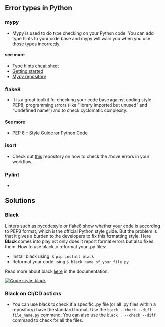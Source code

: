 ## Error types in Python

### mypy
- Mypy is used to do type checking on your Python code. You can add type hints to your code base and mypy will warn you when you use those types incorrectly.

#### see more
- [Type hints cheat sheet](https://mypy.readthedocs.io/en/stable/cheat_sheet_py3.html)
- [Getting started](https://mypy.readthedocs.io/en/stable/getting_started.html)
- [Mypy repository](https://github.com/python/mypy)

### flake8
- It is a great toolkit for checking your code base against coding style PEP8, programming errors (like “library imported but unused” and “Undefined name”) and to check cyclomatic complexity.

#### See more 
- [PEP 8 – Style Guide for Python Code](https://peps.python.org/pep-0008/)


### isort
- Check out [this](https://github.com/programmingwithalex/pylinter) repository on how to check the above errors in your workflow. 

### Pylint
- 

## Solutions 

### Black 
Linters such as pycodestyle or flake8 show whether your code is according to PEP8 format, which is the official Python style guide. But the problem is that it gives a burden to the developers to fix this formatting style. Here **Black** comes into play not only does it report format errors but also fixes them. How to use black to reformat your .py files: 
- Install black using: ```$ pip install black```
- Reformat your code using ```$ black name_of_your_file.py```

Read more about black [here](https://github.com/psf/black) in the documentation.

[![Code style: black](https://img.shields.io/badge/code%20style-black-000000.svg)](https://github.com/psf/black)

### Black on CI/CD actions
- You can use black to check if a specific .py file (or all .py files within a repository) have the standard format. Use the ```black --check --diff file_name.py``` command. You can also use the ```black . --check --diff``` command to check for all the files.




